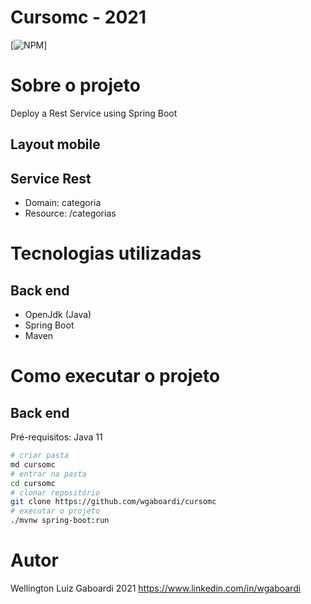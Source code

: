 # Cursomc - 2021
[![NPM](https://img.shields.io/npm/l/react)]

# Sobre o projeto

Deploy a Rest Service using Spring Boot



## Layout mobile

## Service Rest
- Domain: categoria
- Resource: /categorias

# Tecnologias utilizadas
## Back end
- OpenJdk (Java)
- Spring Boot
- Maven

# Como executar o projeto

## Back end
Pré-requisitos: Java 11

```bash
# criar pasta
md cursomc
# entrar na pasta
cd cursomc
# clonar repositório
git clone https://github.com/wgaboardi/cursomc
# executar o projeto
./mvnw spring-boot:run
```

# Autor
Wellington Luiz Gaboardi
2021
https://www.linkedin.com/in/wgaboardi
